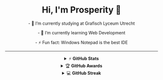 <h1 align="center">Hi, I'm Prosperity 👋</h1>
<p align="center">
- 🔭 I’m currently studying at Grafisch Lyceum Utrecht
</p>
<p align="center">
- 🌱 I’m currently learning Web Development
</p>
<p align="center">
- ⚡ Fun fact: Windows Notepad is the best IDE
</p>

---

<!-- 
- 🔭 I’m currently working on ...

- 🌱 I’m currently learning ...
- 👯 I’m looking to collaborate on ...
- 🤔 I’m looking for help with ...
- 💬 Ask me about ...
- 📫 How to reach me: ...
- 😄 Pronouns: ...
- ⚡ Fun fact: ...
-->

<details align="center">
    <summary>&#9889 <b>GitHub Stats</b></summary><br/>

![Prosperity's GitHub stats](https://github-readme-stats.vercel.app/api?username=ProsperityGH&theme=github_dark&count_private=true&show_icons=true&cache_seconds=1800&hide_border=true&hide_rank=true)![Top Languages](https://github-readme-stats.vercel.app/api/top-langs/?username=ProsperityGH&theme=github_dark&langs_count=10&count_private=true&cache_seconds=1800&layout=compact&custom_title=Used%20Languages%20In%20Public%20Repositories&hide_border=true)

</details>

<details align="center">
    <summary>&#127942 <b>GitHub Awards</b></summary><br/>

[![trophy](https://github-profile-trophy.vercel.app/?username=ProsperityGH&theme=algolia&no-bg=true&no-frame=true)](https://github.com/ryo-ma/github-profile-trophy)

</details>

<details align="center">
    <summary>&#128187 <b>GitHub Streak</b></summary><br/>

[![GitHub Streak](https://github-readme-streak-stats.herokuapp.com?user=ProsperityGH&theme=github-dark&hide_border=true&date_format=j%20M%5B%20Y%5D)](https://git.io/streak-stats)

</details>
